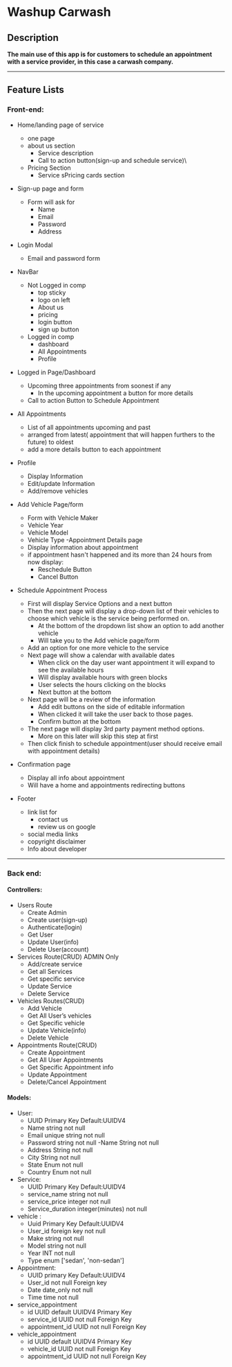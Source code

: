 # Washup  Carwash
## Description

**The main use of this app is for customers to schedule an appointment with a service provider, in this case a carwash company.**
*** 

## Feature Lists

### Front-end: 
- Home/landing page of service 
    - one page
    - about us section
        - Service description 
        - Call to action button(sign-up and schedule service)\
    - Pricing Section
        - Service sPricing cards section
- Sign-up page and form
    - Form will ask for
        - Name
        - Email
        - Password
        - Address
- Login Modal
    - Email and password form
- NavBar 
    - Not Logged in comp
        -  top sticky 
        - logo on left
        - About us
        - pricing
        - login button
        - sign up button
    - Logged in comp
        - dashboard
        - All Appointments
        - Profile
- Logged in Page/Dashboard
     - Upcoming three appointments from soonest if any
        - In the upcoming appointment a button for more details
    - Call to action Button to Schedule Appointment
- All Appointments
    - List of all appointments upcoming and past
    - arranged from latest( appointment that will happen furthers to the future) to oldest
    - add a more details button to each appointment
- Profile
    - Display Information
    - Edit/update Information
    - Add/remove vehicles
- Add Vehicle Page/form
    - Form with Vehicle Maker
    - Vehicle Year
    - Vehicle Model
    - Vehicle Type
-Appointment Details page
    - Display information about appointment
    - if appointment hasn't happened and its more than 24 hours from now display:
        - Reschedule Button
        - Cancel Button
- Schedule Appointment Process
    - First will display Service Options and a next button
    - Then the next page will display a drop-down list of their vehicles to choose which vehicle is the service being performed on.
        - At the bottom of the dropdown list show an option to add another vehicle
        - Will take you to the Add vehicle page/form
    - Add an option for one more vehicle to the service
    - Next page will show a calendar with available dates
        - When click on the day user want appointment it will expand to see the available hours
        - Will display available hours with green blocks
        - User selects the hours clicking on the blocks
        - Next button at the bottom
    - Next page will be a review of the information
        - Add edit buttons on the side of editable information
        - When clicked it will take the user back to those pages.
        - Confirm button at the bottom
    - The next page will display 3rd party payment method options.
        - More on this later will skip this step at first
    - Then click finish to schedule appointment(user should receive email with appointment details)
- Confirmation page
    - Display all info about appointment
    - Will have a home and appointments redirecting buttons

- Footer
    - link list for 
        - contact us
        - review us on google
    - social media links
    - copyright disclaimer
    - Info about developer

***

### Back end:
#### Controllers:
- Users Route
    - Create Admin
    - Create user(sign-up)
    - Authenticate(login)
    - Get User
    - Update User(info)
    - Delete User(account)
- Services Route(CRUD) ADMIN Only
    - Add/create service 
    - Get all Services
    - Get specific service
    - Update Service
    - Delete Service
- Vehicles Routes(CRUD)
    - Add Vehicle 
    - Get All User’s vehicles
    - Get Specific vehicle
    - Update Vehicle(info)
    - Delete Vehicle
- Appointments Route(CRUD)
    - Create Appointment
    - Get All User Appointments
    - Get Specific Appointment info
    - Update Appointment
    - Delete/Cancel Appointment

#### Models:
- User:
    - UUID Primary Key Default:UUIDV4
    - Name string not null
    - Email unique string not null
    - Password string not null
    -Name String not null
    - Address String not null
    - City String not null
    - State Enum not null
    - Country Enum not null
- Service:
    - UUID Primary Key Default:UUIDV4
    - service_name string not null
    - service_price integer not null
    - Service_duration integer(minutes) not null
- vehicle :
    - Uuid Primary Key Default:UUIDV4
    - User_id foreign key not null
    - Make string not null
    - Model string not null
    - Year INT not null
    - Type enum ['sedan', 'non-sedan']
- Appointment: 
    - UUID primary Key Default:UUIDV4
    - User_id not null Foreign key
    - Date date_only  not null
    - Time time not null
- service_appointment
    - id UUID default UUIDV4 Primary Key
    - service_id UUID not null Foreign Key
    - appointment_id UUID not null Foreign Key
- vehicle_appointment 
    - id UUID default UUIDV4 Primary Key
    - vehicle_id UUID not null Foreign Key
    - appointment_id UUID not null Foreign Key
